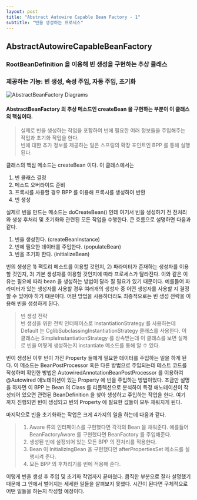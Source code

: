 ```yaml
---
layout: post
title: "Abstract Autowire Capable Bean Factory - 1"
subtitle: "빈을 생성하는 프로세스"
---
```


## AbstractAutowireCapableBeanFactory

### RootBeanDefinition 을 이용해 빈 생성을 구현하는 추상 클래스 
### 제공하는 기능: 빈 생성, 속성 주입, 자동 주입, 초기화

![AbstractBeanFactory Diagrams](https://github.com/YounHyunJun/YounHyunJun.github.io/blob/master/img/AbstractAutowireCapableBeanFactory_Diagram.PNG)
#### AbstractBeanFactory 의 추상 메소드인 createBean 을 구현하는 부분이 이 클래스의 핵심이다.

> 실제로 빈을 생성하는 작업을 포함하여 빈에 필요한 여러 정보들을 주입해주는 작업과 초기화 작업을 한다. <br>
> 빈에 대한 추가 정보를 제공하는 일은 스프링의 확장 포인트인 BPP 를 통해 실행된다.

클래스의 핵심 메소드는 createBean 이다. 이 클래스에서는 
1. 빈 클래스 결정
2. 메소드 오버라이드 준비
3. 프록시를 사용할 경우 BPP 를 이용해 프록시를 생성하여 반환
4. 빈 생성

실제로 빈을 만드는 메소드는 doCreateBean() 인데 여기서 빈을 생성하기 전 전처리와 생성 후처리 및 초기화와 관련된 모든 작업을 수행한다.
큰 흐름으로 설명하면 다음과 같다.

1. 빈을 생성한다. (createBeanInstance)
2. 빈에 필요한 데이터를 주입한다. (populateBean)
3. 빈을 초기화 한다. (initializeBean)

빈의 생성은 1) 팩토리 메소드를 이용할 것인지, 2) 파라미터가 존재하는 생성자를 이용할 것인지, 3) 기본 생성자를 이용할 것인지에 따라 프로세스가 달라진다.
이와 같은 이유는 필요에 따라 bean 을 생성하는 방법이 달라 질 필요가 있기 때문이다. 예를들어 파라미터가 있는 생성자를 사용할 경우 여러개의 생성자 중 어떤 생성자를
사용할 지 결정할 수 있어야 하기 떄문이다.
어떤 방법을 사용하더라도 최종적으로는 빈 생성 전략을 이용해 빈을 생성하게 된다. 

> 빈 생성 전략<br>
> 빈 생성을 위한 전략 인터페이스로 InstantiationStrategy 를 사용하는데 Default 는 CglibSubclassingInstantiationStrategy 클래스를 사용한다.
> 이 클래스는 SimpleInstantiationStrategy 를 상속받는데 이 클래스를 보면 실제로 빈을 어떻게 생성하는지 instantiate 메소드를 통해 알 수 있다.

빈이 생성된 이후 빈이 가진 Property 들에게 필요한 데이터를 주입하는 일을 하게 된다.
이 메소드는 BeanPostProcessor 혹은 다른 방법으로 주입되는데 테스트 코드를 작성하며 확인한 방법은 AutowiredAnnotationBeanPostProcessor 를 이용하여
@Autowired 애노테이션이 있는 Property 에 빈을 주입하는 방법이었다. 조금만 설명을 하자면 이 BPP 는 Bean 의 Class 를 리플렉션으로 분석하여 
특정 애노테이션이 작성되어 있으면 관련된 BeanDefinition 을 찾아 생성하고 주입하는 작업을 한다.
여기 까지 진행되면 빈이 생성되고 빈의 Property 에 필요한 값들이 모두 채워지게 된다.

마지막으로 빈을 초기화하는 작업은 크게 4가지의 일을 하는데 다음과 같다.
> 1) Aware 류의 인터페이스를 구현했다면 각각의 Bean 을 채워준다. 예를들어 BeanFactoryAware 를 구현했다면 BeanFactory 를 주입해준다.
> 2) 생성된 빈에 설정되어 있는 모든 BPP 의 전처리를 적용한다.
> 3) Bean 이 InitializingBean 을 구현했다면 afterPropertiesSet 메소드를 실행시켜 준다.
> 4) 모든 BPP 의 후처리기를 빈에 적용해 준다. 

이렇게 빈을 생성 후 주입 및 초기화 작업까지 끝마쳤다.
큼직한 부분으로 잘라 설명했기 때문에 그 안에서 벌어지는 세세한 일들을 살펴보지 못했다. 시간이 된다면 구체적으로 어떤 일들을 하는지 작성할 예정이다.